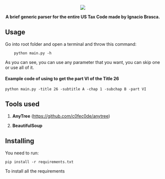 <p align="center"><img src="https://github.com/Warkanlock/TaxCodeParser/blob/master/logo.png"></p>

<p align="center"> <b>A brief generic parser for the entire US Tax Code made by Ignacio Brasca.</b> </p>

## Usage

Go into root folder and open a terminal and throw this command:

```
    python main.py -h
```

As you can see, you can use any parameter that you want, you can skip one or use all of it.

#### Example code of using to get the part VI of the Title 26

```
python main.py -title 26 -subtitle A -chap 1 -subchap B -part VI
```

## Tools used

1. **AnyTree** (https://github.com/c0fec0de/anytree)

2. **BeautifulSoup**

## Installing

You need to run:

```
pip install -r requirements.txt
```

To install all the requirements
